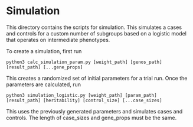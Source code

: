 # Simulation

This directory contains the scripts for simulation. This simulates a cases and controls for a custom number of subgroups based on a logistic model that operates on intermediate phenotypes.

To create a simulation, first run 

```
python3 calc_simulation_param.py [weight_path] [genos_path] [result_path] [...gene_props]
```

This creates a randomized set of initial parameters for a trial run. Once the parameters are calculated, run

```
python3 simulation_logistic.py [weight_path] [param_path] [result_path] [heritability] [control_size] [...case_sizes]
```

This uses the previously generated parameters and simulates cases and controls. The length of case_sizes and gene_props must be the same.

